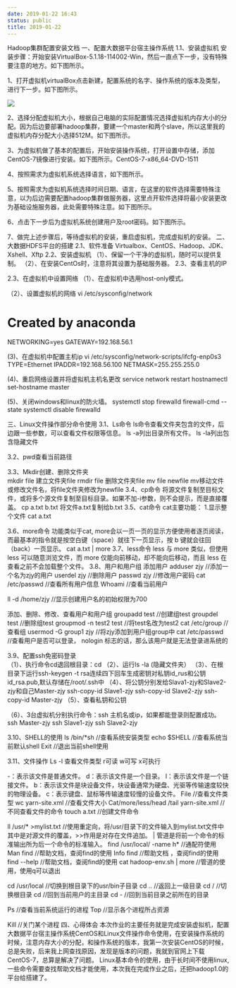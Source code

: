 ```yaml
---
date: 2019-01-22 16:43
status: public
title: 2019-01-22
---
```


Hadoop集群配置安装文档
一、配置大数据平台宿主操作系统
1.1、安装虚拟机
安装步骤：开始安装VirtualBox-5.1.18-114002-Win，然后一直点下一步，没有特殊要注意的地方。如下图所示。
 
1、打开虚拟机virtualBox点击新建，配置系统的名字、操作系统的版本及类型，进行下一步。如下图所示。

![](~/16-44-27.jpg)

 
2、选择分配虚拟机大小，根据自己电脑的实际配置情况选择虚拟机内存大小的分配。因为后边要部署hadoop集群，要建一个master和两个slave，所以这里我的虚拟机内存分配大小选择512M。如下图所示。
 
3、为虚拟机做了基本的配置后，开始安装操作系统，打开设置中存储，添加CentOS-7镜像进行安装。如下图所示。CentOS-7-x86_64-DVD-1511

 
 
4、按照需求为虚拟机系统选择语言，如下图所示。

 
5、按照需求为虚拟机系统选择时间日期、语言，在这里的软件选择需要特殊注意，以为后边需要配置hadoop集群做服务器，这里点开软件选择将最小安装更改为基础设施服务器，此处需要特殊注意。如下图所示。

 
 
6、点击下一步后为虚拟机系统创建用户及root密码。如下图所示。

 
 
 
7、做完上述步骤后，等待虚拟机的安装，重启虚拟机，完成虚拟机的安装。
二、大数据HDFS平台的搭建
2.1、软件准备
Virtualbox、CentOS、Hadoop、JDK、Xshell、Xftp
2.2、安装虚拟机
（1）、保留一个干净的虚拟机，随时可以提供复制。
（2）、在安装CentOs时，注意将其设置为基础服务器。
 2.3、查看主机的IP
 
2.3、在虚拟机中设置网络
（1）、在虚拟机中选用host-only模式。
 
（2）、设置虚拟机的网络
vi /etc/sysconfig/network
# Created by anaconda
NETWORKING=yes
GATEWAY=192.168.56.1
 
(3)、在虚拟机中配置主机ip
vi /etc/sysconfig/network-scripts/ifcfg-enp0s3 
TYPE=Ethernet
IPADDR=192.168.56.100
NETMASK=255.255.255.0
 
(4)、重启网络设置并将虚拟机主机名更改
service network restart
hostnamectl set-hostname master
 
(5)、关闭windows和linux的防火墙。
systemctl stop firewalld
firewall-cmd --state
systemctl disable firewalld
 
三、Linux文件操作部分命令使用
3.1、Ls命令
ls命令查看文件夹包含的文件，后边跟一些参数，可以查看文件权限等信息。
ls  -a列出目录所有文件。
ls  -la列出包含隐藏文件
 
3.2、pwd查看当前路径
 
3.3、Mkdir创建、删除文件夹   
mkdir file        建立文件夹file
rmdir file        删除文件夹file
mv file newfile   mv移动文件或修改文件名，将file文件夹修改为newfile
3.4、cp命令
将源文件复制至目标文件，或将多个源文件复制至目标目录。如果不加-i参数，则不会提示，而是直接覆盖。
cp a.txt b.txt    将文件a.txt复制给b.txt
3.5、cat命令
         cat主要功能：
  1.显示整个文件   cat a.txt  
  
3.6、more命令
功能类似于cat, more会以一页一页的显示方便使用者逐页阅读，而最基本的指令就是按空白键（space）就往下一页显示，按 b 键就会往回（back）一页显示。
cat a.txt | more
3.7、less命令
less 与 more 类似，但使用 less 可以随意浏览文件，而 more 仅能向前移动，却不能向后移动，而且 less 在查看之前不会加载整个文件。
3.8、用户和用户组
添加用户
adduser zjy       //添加一个名为zjy的用户
userdel zjy       //删除用户
passwd zjy        //修改用户密码
cat /etc/passwd   //查看所有用户信息
Whoami            //查看当前用户
 
 ll -d /home/zjy    //显示创建用户名的初始权限为700
 

添加、删除、修改、查看用户和用户组
groupadd test          //创建组test
groupdel test           //删除组test
groupmod -n test2 test    //将test名改为test2
cat /etc/group           //查看组
usermod -G group1 zjy    //将zjy添加到用户组group中
cat /etc/passwd         //查看用户是否可以登录， nologin 标志的话，那么该用户就是无法登录进系统的

3.9、配置ssh免密码登录   
（1）、执行命令cd退回根目录：cd
（2）、运行ls -la (隐藏文件夹）
 （3）、在根目录下运行ssh-keygen -t rsa连续四下回车生成密钥对私钥id_rus和公钥id_rsa.pub,默认存储在/root/.ssh中
（4）、将公钥分别发给Slava1-zjy和Slave2-zjy和自己Master-zjy
ssh-copy-id Slave1-zjy
ssh-copy-id Slave2-zjy
ssh-copy-id Master-zjy
（5）、查看私钥和公钥
 
（6）、3台虚拟机分别执行命令：ssh 主机名或ip，如果都能登录则配置成功。
ssh Master-zjy
ssh Slave1-zjy
ssh Slave2-zjy
 
3.10、SHELL的使用
ls /bin/*sh      //查看系统安装类型
echo $SHELL    //查看系统当前默认shell
Exit         //退出当前shell使用
 
3.11、文件操作
Ls -l 查看文件类型 r可读  w可写  x可执行
 
-：表示该文件是普通文件。
d：表示该文件是一个目录。
l：表示该文件是一个链接文件。
b：表示该文件是块设备文件，块设备通常为硬盘、光驱等传输速度较快的物理设备。
c：表示键盘、鼠标等传输速度较慢的设备文件。
File  //查看文件类型
wc yarn-site.xml     //查看文件大小
Cat/more/less/head /tail yarn-site.xml   //不同查看文件的命令
touch a.txt       //创建文件命令
 
ll /usr/* >mylist.txt     //使用重定向，将/usr/目录下的文件输入到mylist.txt文件中   其中是对源文件的覆盖，>>作用是对存在文件追加。
| 管道是将前一个命令的标准输出所为后一个命令的标准输入。
find /usr/local/ -name h*   //通配符使用
Man find     //帮助文档，查阅find的使用
Info find      //帮助文档
，查阅find的使用
find --help      //帮助文档，查阅find的使用
cat hadoop-env.sh | more   //管道的使用，使用q可以退出
 
cd  /usr/local    //切换到根目录下的usr/bin子目录
cd ..         //返回上一级目录
cd /            //切换根目录
cd         //回到当前用户的主目录
cd -   //回到当前目录之前所在的目录
 
Ps     //查看当前系统运行的进程
Top   //显示各个进程所占资源
 
Kill   //关门某个进程
四、心得体会
本次作业的主要任务就是完成安装虚拟机，配置大数据平台宿主操作系统CentOS和Linux文件操作命令使用，在安装操作系统的时候，注意内存大小的分配，和操作系统的版本，我第一次安装CentOS的时候，总是失败，后来我上网查找原因，发现是版本的问题，我就到官网上下载CentOS-7，总算是解决了问题。
Linux基本命令的使用，由于长时间不使用linux,一些命令需要查找帮助文档才能使用，本次我在完成作业之后，还把hadoop1.0的平台给搭建了。



